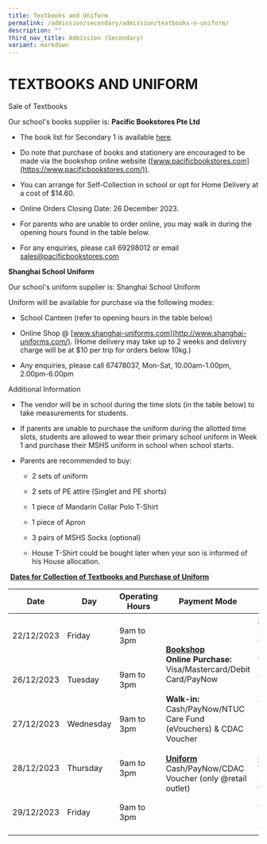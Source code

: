 ```yaml
---
title: Textbooks and Uniform
permalink: /admission/secondary/admission/textbooks-n-uniform/
description: ""
third_nav_title: Admission (Secondary)
variant: markdown
---
```

# TEXTBOOKS AND UNIFORM


Sale of Textbooks

Our school's books supplier is: <b>Pacific Bookstores Pte Ltd</b>

*   The book list for Secondary 1 is available [here](https://drive.google.com/file/d/1myc5M96hnmZCVNOzmoWzEvi6DcAv68bt/view?usp=share_link).
    
*   Do note that purchase of books and stationery are encouraged to be made via the bookshop online website ([www.pacificbookstores.com](https://www.pacificbookstores.com/)).&nbsp;
    
*   You can arrange for Self-Collection in school or opt for Home Delivery at a cost of $14.60.&nbsp;
    
*   Online Orders Closing Date: 26 December 2023.
    
*   For parents who are unable to order online, you may walk in during the opening hours found in the table below.
    
*   For any enquiries, please call 69298012 or email sales@pacificbookstores.com
    

<b>Shanghai School Uniform</b>

Our school's uniform supplier is: Shanghai School Uniform

Uniform will be available for purchase via the following modes:

*   School Canteen (refer to opening hours in the table below)
    
*   Online Shop @ [www.shanghai-uniforms.com](http://www.shanghai-uniforms.com/). (Home delivery may take up to 2 weeks and delivery charge will be at $10 per trip for orders below 10kg.)
    
*   Any enquiries, please call 67478037, Mon-Sat, 10.00am-1.00pm, 2.00pm-6.00pm
    

Additional Information

*   The vendor will be in school during the time slots (in the table below) to take measurements for students.&nbsp;
    
*   If parents are unable to purchase the uniform during the allotted time slots, students are allowed to wear their primary school uniform in Week 1 and purchase their MSHS uniform in school when school starts.
    
*   Parents are recommended to buy:
    

    *   2 sets of uniform
    
    *   2 sets of PE attire (Singlet and PE shorts)
    
    *   1 piece of Mandarin Collar Polo T-Shirt
    
    *   1 piece of Apron
    
    *   3 pairs of MSHS Socks (optional)
    
    *   House T-Shirt could be bought later when your son is informed of his House allocation.
    

&nbsp;<b><u>Dates for Collection of Textbooks and Purchase of Uniform</u></b>
 
 <table>
<thead>
  <tr>
    <th>Date</th>
    <th>Day</th>
    <th>Operating Hours</th>
    <th>Payment Mode</th>
    <th>Remarks </th>
  </tr>
</thead>
<tbody>
  <tr>
    <td>22/12/2023</td>
    <td> Friday</td>
    <td>9am to 3pm </td>
		<td rowspan="5"><b><u>Bookshop</u></b><br><b>Online Purchase:</b> Visa/Mastercard/Debit Card/PayNow<br><br><b>Walk-in:</b><br>Cash/PayNow/NTUC Care Fund (eVouchers) &amp; CDAC Voucher <br> <br><b><u>Uniform</u></b><br>Cash/PayNow/CDAC Voucher (only @retail outlet)<br>    <br> </td>
    <td rowspan="5"><b><u>Bookshop</u></b><br>Self-collection in school for online purchase.<br>Venue: Room A3-02/03<br> <br> <br> <br><br> <b><u>Uniform</u></b><br>Walk-in purchase for school uniforms Venue: School Canteen         </td>
  </tr>
  <tr>
    <td>26/12/2023 </td>
    <td> Tuesday</td>
    <td>9am to 3pm </td>
  </tr>
  <tr>
    <td>27/12/2023 </td>
    <td> Wednesday</td>
    <td>9am to 3pm </td>
  </tr>
  <tr>
    <td>28/12/2023<br></td>
    <td>Thursday</td>
    <td>9am to 3pm</td>
  </tr>
  <tr>
    <td> 29/12/2023</td>
    <td>Friday </td>
    <td>9am to 3pm </td>
  </tr>
</tbody>
</table>